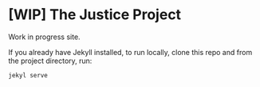 # [WIP] The Justice Project

Work in progress site.

If you already have Jekyll installed, to run locally, clone this repo and from the project directory, run:

```
jekyl serve
```

